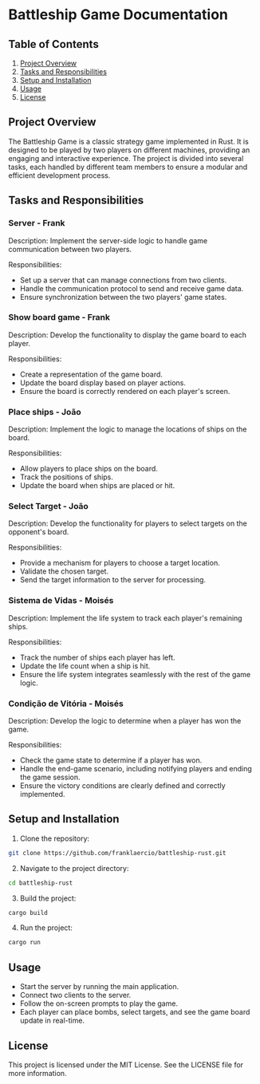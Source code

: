 # Battleship Game Documentation

## Table of Contents

1. [Project Overview](#project-overview)
2. [Tasks and Responsibilities](#tasks-and-responsibilities)
3. [Setup and Installation](#setup-and-installation)
4. [Usage](#usage)
5. [License](#license)

## Project Overview
The Battleship Game is a classic strategy game implemented in Rust. It is designed to be played by two players on different machines, providing an engaging and interactive experience. The project is divided into several tasks, each handled by different team members to ensure a modular and efficient development process.

## Tasks and Responsibilities

### Server - Frank
Description: Implement the server-side logic to handle game communication between two players.

Responsibilities:

- Set up a server that can manage connections from two clients.
- Handle the communication protocol to send and receive game data.
- Ensure synchronization between the two players' game states.

### Show board game - Frank
Description: Develop the functionality to display the game board to each player.

Responsibilities:

- Create a representation of the game board.
- Update the board display based on player actions.
- Ensure the board is correctly rendered on each player's screen.

### Place ships - João
Description: Implement the logic to manage the locations of ships on the board.

Responsibilities:

- Allow players to place ships on the board.
- Track the positions of ships.
- Update the board when ships are placed or hit.

### Select Target - João
Description: Develop the functionality for players to select targets on the opponent's board.

Responsibilities:

- Provide a mechanism for players to choose a target location.
- Validate the chosen target.
- Send the target information to the server for processing.

### Sistema de Vidas - Moisés
Description: Implement the life system to track each player's remaining ships.

Responsibilities:

- Track the number of ships each player has left.
- Update the life count when a ship is hit.
- Ensure the life system integrates seamlessly with the rest of the game logic.

### Condição de Vitória - Moisés
Description: Develop the logic to determine when a player has won the game.

Responsibilities:

- Check the game state to determine if a player has won.
- Handle the end-game scenario, including notifying players and ending the game session.
- Ensure the victory conditions are clearly defined and correctly implemented.

## Setup and Installation

1. Clone the repository:

```sh
git clone https://github.com/franklaercio/battleship-rust.git
```

2. Navigate to the project directory:

```sh
cd battleship-rust
```

3. Build the project:

```sh
cargo build
```

4. Run the project:

```sh
cargo run
```

## Usage

- Start the server by running the main application.
- Connect two clients to the server.
- Follow the on-screen prompts to play the game.
- Each player can place bombs, select targets, and see the game board update in real-time.

## License
This project is licensed under the MIT License. See the LICENSE file for more information.
